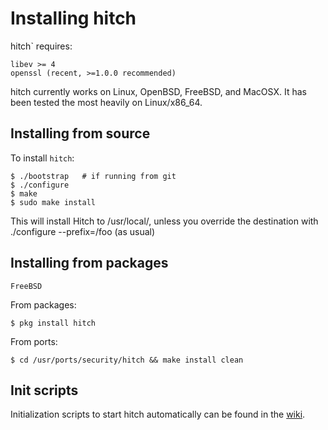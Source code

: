 # Installing hitch

hitch` requires:

    libev >= 4
    openssl (recent, >=1.0.0 recommended)

hitch currently works on Linux, OpenBSD, FreeBSD, and MacOSX.
It has been tested the most heavily on Linux/x86_64.

## Installing from source

To install `hitch`:

    $ ./bootstrap   # if running from git
    $ ./configure
    $ make
    $ sudo make install

This will install Hitch to /usr/local/, unless you override the destination
with ./configure --prefix=/foo (as usual)

## Installing from packages

``FreeBSD``

From packages:

    $ pkg install hitch

From ports:

    $ cd /usr/ports/security/hitch && make install clean


## Init scripts

Initialization scripts to start hitch automatically can be found in the
[wiki](https://github.com/varnish/hitch/wiki).

